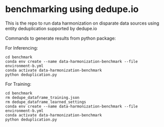 # benchmarking using dedupe.io
This is the repo to run data harmonization on disparate data sources using entity deduplication supported by dedupe.io

Commands to generate results from python package:

For Inferencing:
```
cd benchmark
conda env create --name data-harmonization-benchmark --file environment-b.yml
conda activate data-harmonization-benchmark
python deduplication.py
```

For Training:
```
cd benchmark
rm dedupe_dataframe_training.json
rm dedupe_dataframe_learned_settings
conda env create --name data-harmonization-benchmark --file environment-b.yml
conda activate data-harmonization-benchmark
python deduplication.py
```